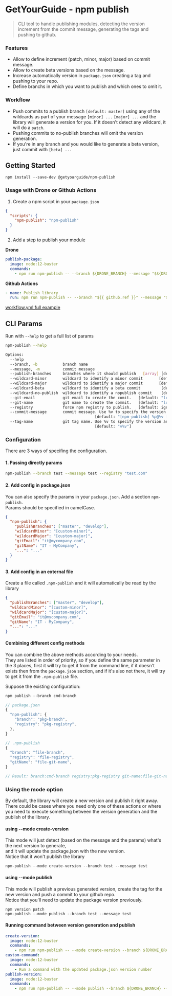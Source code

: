 # GetYourGuide - npm publish
> CLI tool to handle publishing modules, detecting the version increment from the commit message, generating the tags and pushing to github.

### Features
- Allow to define increment (patch, minor, major) based on commit message.
- Allow to create beta versions based on the message.
- Increase automatically version in `package.json` creating a tag and pushing to your repo.
- Define branchs in which you want to publish and which ones to omit it.

### Workflow
- Push commits to a publish branch `[default: master]` using any of the wildcards as part of your message `[minor] ...` `[major] ...` and the library will generate a version for you. If it doesn't detect any wildcard, it will do a `patch`.
- Pushing commits to no-publish branches will omit the version generation.
- If you're in any branch and you would like to generate a beta version, just commit with `[beta] ...`

## Getting Started
```shell
npm install --save-dev @getyourguide/npm-publish
```

### Usage with Drone or Github Actions
1. Create a npm script in your `package.json`
```json
{
  "scripts": {
    "npm-publish": "npm-publish"
  }
}
```

2. Add a step to publish your module

**Drone**  
```yml
publish-package:
  image: node:12-buster
  commands:
    - npm run npm-publish -- --branch ${DRONE_BRANCH} --message "$${DRONE_COMMIT_MESSAGE}"
```

**Github Actions**  
```yml
- name: Publish library
  run: npm run npm-publish -- --branch "${{ github.ref }}" --message "${{ github.event.head_commit.message }}"
```
[workflow.yml full example](./docs/github-workflow-example.yml)  

## CLI Params
Run with `--help` to get a full list of params
```sh
npm-publish --help

Options:                                   
  --help                                                    
  --branch, -b           branch name                                         [required]
  --message, -m          commit message                                      [required]
  --publish-branches     branches where it should publish   [array] [default: "master"]
  --wildcard-minor       wildcard to identify a minor commit       [default: "[minor]"]
  --wildcard-major       wildcard to identify a major commit       [default: "[major]"]
  --wildcard-beta        wildcard to identify a beta commit         [default: "[beta]"]
  --wildcard-no-publish  wildcard to identify a nopublish commit    [default: "[beta]"]
  --git-email            git email to create the comit.   [default: "local git config"]
  --git-name             git name to create the commit.   [default: "local git config"]
  --registry             force npm registry to publish.   [default: ignore]
  --commit-message       commit message. Use %v to specify the version and %p for package
                                       [default: "[npm-publish] %p@%v [ci skip]"]
  --tag-name             git tag name. Use %v to specify the version and %p for package
                                       [default: "v%v"]
```

### Configuration
There are 3 ways of specifing the configuration.  

#### 1. Passing directly params
```sh
npm-publish --branch test --message test --registry "test.com"
```

#### 2. Add config in package.json
You can also specify the params in your `package.json`. Add a section `npm-publish`.  
Params should be specified in camelCase.
```json
{
  "npm-publish": {
    "publishBranches": ["master", "develop"],
    "wildcardMinor": "[custom-minor]",
    "wildcardMajor": "[custom-major]",
    "gitEmail": "it@mycompany.com",
    "gitName": "IT - MyCompany",
    "...": "..."
  }
}
```

#### 3. Add config in an external file
Create a file called `.npm-publish` and it will automatically be read by the library
```json
{
  "publishBranches": ["master", "develop"],
  "wildcardMinor": "[custom-minor]",
  "wildcardMajor": "[custom-major]",
  "gitEmail": "it@mycompany.com",
  "gitName": "IT - MyCompany",
  "...": "..."
}
```

#### Combining different config methods
You can combine the above methods according to your needs.  
They are listed in order of priority, so if you define the same parameter in the 3 places, first it will try to get it from the command line, if it doesn't exists then from the `package.json` section, and if it's also not there, it will try to get it from the `.npm-publish` file.

Suppose the existing configuration: 
```js
npm publish --branch cmd-branch

// package.json
{
  "npm-publish": {
    "branch": "pkg-branch",
    "registry": "pkg-registry",
  },
}

// .npm-publish
{
  "branch": "file-branch",
  "registry": "file-registry",
  "gitName": "file-git-name",
}

// Result: branch:cmd-branch registry:pkg-registry git-name:file-git-name
```

### Using the mode option
By default, the library will create a new version and publish it right away.  
There could be cases where you need only one of these actions or where you need to execute something between the version generation and the publish of the library.

#### using --mode create-version
This mode will just detect (based on the message and the params) what's the next version to generate,  
and it will update the package.json with the new version.  
Notice that it won't publish the library
```
npm-publish --mode create-version --branch test --message test
```

#### using --mode publish
This mode will publish a previous generated version, create the tag for the new version and push a commit to your github repo.  
Notice that you'll need to update the package version previously.  
```
npm version patch
npm-publish --mode publish --branch test --message test
```

#### Running command between version generation and publish
```yml
create-version:
  image: node:12-buster
  commands:
    - npm run npm-publish -- --mode create-version --branch ${DRONE_BRANCH} --message "$${DRONE_COMMIT_MESSAGE}"
custom-command:
  image: node:12-buster
  commands:
    - Run a command with the updated package.json version number
publish-version:
  image: node:12-buster
  commands:
    - npm run npm-publish -- --mode publish --branch ${DRONE_BRANCH} --message "$${DRONE_COMMIT_MESSAGE}"
```
